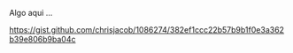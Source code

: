 
Algo aqui ... 

https://gist.github.com/chrisjacob/1086274/382ef1ccc22b57b9b1f0e3a362b39e806b9ba04c

